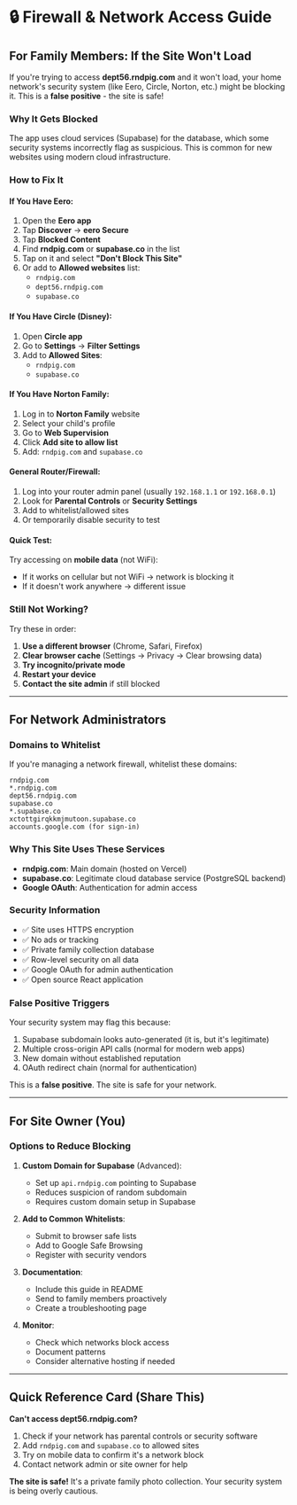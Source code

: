 # 🔒 Firewall & Network Access Guide

## For Family Members: If the Site Won't Load

If you're trying to access **dept56.rndpig.com** and it won't load, your home network's security system (like Eero, Circle, Norton, etc.) might be blocking it. This is a **false positive** - the site is safe!

### Why It Gets Blocked

The app uses cloud services (Supabase) for the database, which some security systems incorrectly flag as suspicious. This is common for new websites using modern cloud infrastructure.

### How to Fix It

#### If You Have Eero:
1. Open the **Eero app**
2. Tap **Discover** → **eero Secure**
3. Tap **Blocked Content**
4. Find **rndpig.com** or **supabase.co** in the list
5. Tap on it and select **"Don't Block This Site"**
6. Or add to **Allowed websites** list:
   - `rndpig.com`
   - `dept56.rndpig.com`
   - `supabase.co`

#### If You Have Circle (Disney):
1. Open **Circle app**
2. Go to **Settings** → **Filter Settings**
3. Add to **Allowed Sites**:
   - `rndpig.com`
   - `supabase.co`

#### If You Have Norton Family:
1. Log in to **Norton Family** website
2. Select your child's profile
3. Go to **Web Supervision**
4. Click **Add site to allow list**
5. Add: `rndpig.com` and `supabase.co`

#### General Router/Firewall:
1. Log into your router admin panel (usually `192.168.1.1` or `192.168.0.1`)
2. Look for **Parental Controls** or **Security Settings**
3. Add to whitelist/allowed sites
4. Or temporarily disable security to test

#### Quick Test:
Try accessing on **mobile data** (not WiFi):
- If it works on cellular but not WiFi → network is blocking it
- If it doesn't work anywhere → different issue

### Still Not Working?

Try these in order:
1. **Use a different browser** (Chrome, Safari, Firefox)
2. **Clear browser cache** (Settings → Privacy → Clear browsing data)
3. **Try incognito/private mode**
4. **Restart your device**
5. **Contact the site admin** if still blocked

---

## For Network Administrators

### Domains to Whitelist

If you're managing a network firewall, whitelist these domains:

```
rndpig.com
*.rndpig.com
dept56.rndpig.com
supabase.co
*.supabase.co
xctottgirqkkmjmutoon.supabase.co
accounts.google.com (for sign-in)
```

### Why This Site Uses These Services

- **rndpig.com**: Main domain (hosted on Vercel)
- **supabase.co**: Legitimate cloud database service (PostgreSQL backend)
- **Google OAuth**: Authentication for admin access

### Security Information

- ✅ Site uses HTTPS encryption
- ✅ No ads or tracking
- ✅ Private family collection database
- ✅ Row-level security on all data
- ✅ Google OAuth for admin authentication
- ✅ Open source React application

### False Positive Triggers

Your security system may flag this because:
1. Supabase subdomain looks auto-generated (it is, but it's legitimate)
2. Multiple cross-origin API calls (normal for modern web apps)
3. New domain without established reputation
4. OAuth redirect chain (normal for authentication)

This is a **false positive**. The site is safe for your network.

---

## For Site Owner (You)

### Options to Reduce Blocking

1. **Custom Domain for Supabase** (Advanced):
   - Set up `api.rndpig.com` pointing to Supabase
   - Reduces suspicion of random subdomain
   - Requires custom domain setup in Supabase

2. **Add to Common Whitelists**:
   - Submit to browser safe lists
   - Add to Google Safe Browsing
   - Register with security vendors

3. **Documentation**:
   - Include this guide in README
   - Send to family members proactively
   - Create a troubleshooting page

4. **Monitor**:
   - Check which networks block access
   - Document patterns
   - Consider alternative hosting if needed

---

## Quick Reference Card (Share This)

**Can't access dept56.rndpig.com?**

1. Check if your network has parental controls or security software
2. Add `rndpig.com` and `supabase.co` to allowed sites
3. Try on mobile data to confirm it's a network block
4. Contact network admin or site owner for help

**The site is safe!** It's a private family photo collection. Your security system is being overly cautious.
